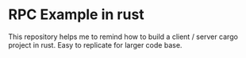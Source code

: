 # RPC Example in rust

This repository helps me to remind how to build a client / server cargo project in rust. 
Easy to replicate for larger code base. 
